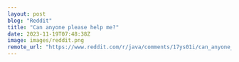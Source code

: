 ```yaml
---
layout: post
blog: "Reddit"
title: "Can anyone please help me?"
date: 2023-11-19T07:48:38Z
image: images/reddit.png
remote_url: "https://www.reddit.com/r/java/comments/17ys01i/can_anyone_please_help_me/"
---
```

